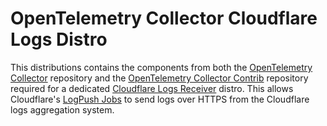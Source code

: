 # OpenTelemetry Collector Cloudflare Logs Distro

This distributions contains the components from both the [OpenTelemetry Collector](https://github.com/open-telemetry/opentelemetry-collector) repository and the [OpenTelemetry Collector Contrib](https://github.com/open-telemetry/opentelemetry-collector-contrib) repository required for a dedicated [Cloudflare Logs Receiver](https://github.com/open-telemetry/opentelemetry-collector-contrib/tree/main/receiver/cloudflarereceiver) distro. This allows Cloudflare's [LogPush Jobs](https://developers.cloudflare.com/logs/logpush/) to send logs over HTTPS from the Cloudflare logs aggregation system.

